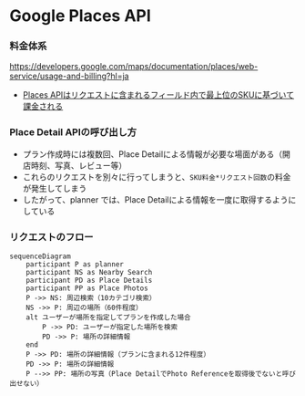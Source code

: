 # Google Places API

### 料金体系

https://developers.google.com/maps/documentation/places/web-service/usage-and-billing?hl=ja

- [Places APIはリクエストに含まれるフィールド内で最上位のSKUに基づいて課金される](https://developers.google.com/maps/documentation/places/web-service/usage-and-billing?hl=ja)

### Place Detail APIの呼び出し方

- プラン作成時には複数回、Place Detailによる情報が必要な場面がある（開店時刻、写真、レビュー等）
- これらのリクエストを別々に行ってしまうと、`SKU料金*リクエスト回数`の料金が発生してしまう
- したがって、planner では、Place Detailによる情報を一度に取得するようにしている

### リクエストのフロー

```mermaid
sequenceDiagram
    participant P as planner
    participant NS as Nearby Search
    participant PD as Place Details
    participant PP as Place Photos
    P ->> NS: 周辺検索（10カテゴリ検索）
    NS ->> P: 周辺の場所（60件程度）
    alt ユーザーが場所を指定してプランを作成した場合
        P ->> PD: ユーザーが指定した場所を検索
        PD ->> P: 場所の詳細情報
    end
    P ->> PD: 場所の詳細情報（プランに含まれる12件程度）
    PD ->> P: 場所の詳細情報
    P -->> PP: 場所の写真（Place DetailでPhoto Referenceを取得後でないと呼び出せない）
```